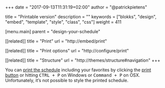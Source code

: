 +++
date            = "2017-09-13T11:31:19+02:00"
author          = "@patrickpietens"

title           = "Printable version"
description     = ""
keywords        = ["blokks", "design", "embed", "template", "style", "class", "css"]
weight          = 411

[menu.main]
parent          = "design-your-schedule"

[[related]]
title = "Print"
url = "http://embed/print"

[[related]]
title = "Print options"
url = "http://configure/print"

[[related]]
title = "Structure"
url = "http://themes/structure#navigation"
+++

You can [print the schedule](http://embed/printing) including your favorites by clicking the [print button](http://themes/navigation#options) or hitting <kbd>CTRL + P</kbd> on Windows or <kbd>Command + P</kbd> on OSX. Unfortunately, it’s not possible to style the printed schedule.